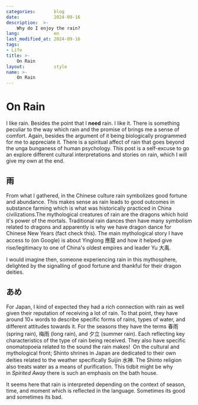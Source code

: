```yaml
---
categories:       blog
date:             2024-09-16
description:  >-
    Why do I enjoy the rain?
lang:             en
last_modified_at: 2024-09-16
tags:
- Life
title: >-
    On Rain
layout:           style
name: >-
    On Rain
---
```



# On Rain

I like rain. Besides the point that I **need** rain. I like it. There is something peculiar to the way which rain and the promise of brings me a sense of comfort. Again, besides the argument of it being biologically programmed for me to appreciate it. There is a spiritual affect of rain that goes beyond the unga bunganess of human psychology. This post is a self-excuse to go an explore different cultural interpretations and stories on rain, which I will give my own at the end.

## 雨

From what I gathered, in the Chinese culture rain symbolizes good fortune and abundance. This makes sense as rain leads to good outcomes in substance farming which is what was historically practiced in China civilizations.The mythological creatures of rain are the dragons which hold it's power of the mortals. Traditional rain dances then have many symbolism related to dragons and apparently is why we have dragon dance for Chinese New Years (fact check this). The main mythological story I have access to (on Google) is about Yinglong 應龍 and how it helped give rise/legitimacy to one of China's oldest empires and leader Yu 大禹.

I would imagine then, someone experiencing rain in this mythosphere, delighted by the signalling of good fortune and thankful for their dragon deities.

## あめ

For Japan, I kind of expected they had a rich connection with rain as well given their reputation of receiving a lot of rain. To that point, they have around 10+ words to describe specific forms of rains, types of water, and different attitudes towards it. For the seasons they have the terms 春雨 (spring rain), 梅雨 (long rain), and 夕立 (summer rain). Each reflecting key characteristics of the type of rain being received. They also have specific onomatopoeia related to the sound the rain makes!  On the cultural and mythological front; Shinto shrines in Japan are dedicated to their own deities related to the weather specifically Suijin 水神. The Shinto religion also treats water as a means of purification. This tidbit might be why in *Spirited Away* there is such an emphasis on the bath house.

It seems here that rain is interpreted depending on the context of season, time, and moment which is reflected in the language. Sometimes its good and sometimes its bad.

